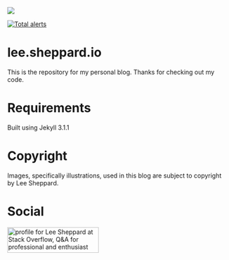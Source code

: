 <a href="https://codeclimate.com/github/leesheppard/leesheppard.github.io"><img src="https://codeclimate.com/github/leesheppard/leesheppard.github.io/badges/gpa.svg" /></a>

[![Total alerts](https://img.shields.io/lgtm/alerts/g/leesheppard/leesheppard.github.io.svg?logo=lgtm&logoWidth=18)](https://lgtm.com/projects/g/leesheppard/leesheppard.github.io/alerts/)

# lee.sheppard.io
This is the repository for my personal blog. Thanks for checking out my code.

# Requirements
Built using Jekyll 3.1.1

# Copyright
Images, specifically illustrations, used in this blog are subject to copyright by Lee Sheppard.

# Social

<a href="http://stackoverflow.com/users/1061237/lee-sheppard">
<img src="http://stackoverflow.com/users/flair/1061237.png" width="208" height="58" alt="profile for Lee Sheppard at Stack Overflow, Q&amp;A for professional and enthusiast programmers" title="profile for Lee Sheppard at Stack Overflow, Q&amp;A for professional and enthusiast programmers">
</a>
